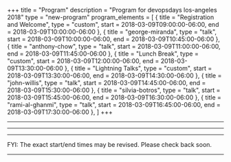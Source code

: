 +++
title = "Program"
description = "Program for devopsdays los-angeles 2018"
type = "new-program"
program_elements = [
    { title = "Registration and Welcome", type = "custom", start = 2018-03-09T09:00:00-06:00, end = 2018-03-09T10:00:00-06:00 },
    { title = "george-miranda", type = "talk", start = 2018-03-09T10:00:00-06:00, end = 2018-03-09T10:45:00-06:00 },
    { title = "anthony-chow", type = "talk", start = 2018-03-09T11:00:00-06:00, end = 2018-03-09T11:45:00-06:00 },
    { title = "Lunch Break", type = "custom", start = 2018-03-09T12:00:00-06:00, end = 2018-03-09T13:30:00-06:00 },
    { title = "Lightning Talks", type = "custom", start = 2018-03-09T13:30:00-06:00, end = 2018-03-09T14:30:00-06:00 },
    { title = "john-willis", type = "talk", start = 2018-03-09T14:45:00-06:00, end = 2018-03-09T15:30:00-06:00 },
    { title = "silvia-botros", type = "talk", start = 2018-03-09T15:45:00-06:00, end = 2018-03-09T16:30:00-06:00 },
    { title = "rami-al-ghanmi", type = "talk", start = 2018-03-09T16:45:00-06:00, end = 2018-03-09T17:30:00-06:00 },
]
+++
<div class = "row">
  <div class = "col">
    <hr />
    <hr />
  </div>
</div>

<div class = "row">
  <div class = "col">
    <hr />
    FYI: The exact start/end times may be revised. Please check back soon.
    <hr />
  </div>
</div>
